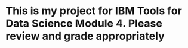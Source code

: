 # This is my project for IBM Tools for Data Science Module 4. Please review and grade appropriately

